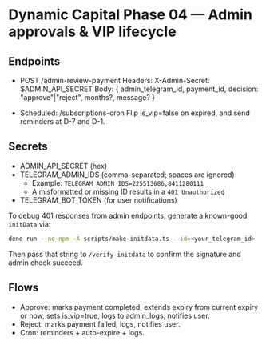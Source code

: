 # Dynamic Capital Phase 04 — Admin approvals & VIP lifecycle

## Endpoints

- POST /admin-review-payment Headers: X-Admin-Secret: $ADMIN_API_SECRET Body: {
  admin_telegram_id, payment_id, decision: "approve"|"reject", months?, message?
  }

- Scheduled: /subscriptions-cron Flip is_vip=false on expired, and send
  reminders at D-7 and D-1.

## Secrets

- ADMIN_API_SECRET (hex)
- TELEGRAM_ADMIN_IDS (comma-separated; spaces are ignored)
  - Example: `TELEGRAM_ADMIN_IDS=225513686,8411280111`
  - A misformatted or missing ID results in a `401 Unauthorized`
- TELEGRAM_BOT_TOKEN (for user notifications)

To debug 401 responses from admin endpoints, generate a known-good `initData`
via:

```bash
deno run --no-npm -A scripts/make-initdata.ts --id=<your_telegram_id>
```

Then pass that string to `/verify-initdata` to confirm the signature and admin
check succeed.

## Flows

- Approve: marks payment completed, extends expiry from current expiry or now,
  sets is_vip=true, logs to admin_logs, notifies user.
- Reject: marks payment failed, logs, notifies user.
- Cron: reminders + auto-expire + logs.
